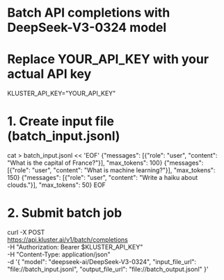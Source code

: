 # Batch API completions with DeepSeek-V3-0324 model

# Replace YOUR_API_KEY with your actual API key
KLUSTER_API_KEY="YOUR_API_KEY"

# 1. Create input file (batch_input.jsonl)
cat > batch_input.jsonl << 'EOF'
{"messages": [{"role": "user", "content": "What is the capital of France?"}], "max_tokens": 100}
{"messages": [{"role": "user", "content": "What is machine learning?"}], "max_tokens": 150}
{"messages": [{"role": "user", "content": "Write a haiku about clouds."}], "max_tokens": 50}
EOF

# 2. Submit batch job
curl -X POST \
  https://api.kluster.ai/v1/batch/completions \
  -H "Authorization: Bearer $KLUSTER_API_KEY" \
  -H "Content-Type: application/json" \
  -d '{
    "model": "deepseek-ai/DeepSeek-V3-0324",
    "input_file_url": "file://batch_input.jsonl",
    "output_file_url": "file://batch_output.jsonl"
  }'
